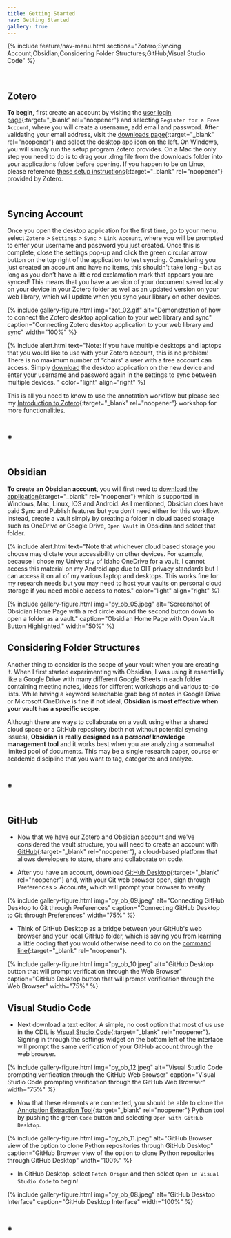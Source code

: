 ```yaml
---
title: Getting Started
nav: Getting Started
gallery: true
---
```

 
{% include feature/nav-menu.html sections="Zotero;Syncing Account;Obsidian;Considering Folder Structures;GitHub;Visual Studio Code" %}

<br>

## Zotero

**To begin**, first create an account by visiting the [user login page](https://www.zotero.org/user/login/){:target="_blank" rel="noopener"} and selecting `Register for a Free Account`, where you will create a username, add email and password. After validating your email address, visit the [downloads page](https://www.zotero.org/download/){:target="_blank" rel="noopener"} and select the desktop app icon on the left. On Windows, you will simply run the setup program Zotero provides. On a Mac the only step you need to do is to drag your .dmg file from the downloads folder into your applications folder before opening. If you happen to be on Linux, please reference [these setup instructions](https://www.zotero.org/support/installation){:target="_blank" rel="noopener"} provided by Zotero. 

<br>

## Syncing Account

Once you open the desktop application for the first time, go to your menu, select `Zotero` > `Settings` > `Sync` > `Link Account`, where you will be prompted to enter your username and password you just created. Once this is complete, close the settings pop-up and click the green circular arrow button on the top right of the application to test syncing. Considering you just created an account and have no items, this shouldn’t take long – but as long as you don’t have a little red exclamation mark that appears you are synced! This means that you have a version of your document saved locally on your device in your Zotero folder as well as an updated version on your web library, which will update when you sync your library on other devices.

{% include gallery-figure.html img="zot_02.gif" alt="Demonstration of how to connect the Zotero desktop application to your web library and sync" caption="Connecting Zotero desktop application to your web library and sync" width="100%" %}

{% include alert.html text="Note: If you have multiple desktops and laptops that you would like to use with your Zotero account, this is no problem! There is no maximum number of “chairs” a user with a free account can access. Simply [download](https://www.zotero.org/download/) the desktop application on the new device and enter your username and password again in the settings to sync between multiple devices. " color="light" align="right" %}

This is all you need to know to use the annotation workflow but please see my [Introduction to Zotero](https://aweymo-ui.github.io/zotero_intro/){:target="_blank" rel="noopener"} workshop for more functionalities.

<br>
<div class="symbol-container">
    <p class="symbol">&#10042;</p>
</div>
<br>

## Obsidian

**To create an Obsidian account**, you will first need to [download the application](https://obsidian.md/download){:target="_blank" rel="noopener"} which is supported in Windows, Mac, Linux, IOS and Android. As I mentioned, Obsidian does have paid Sync and Publish features but you don’t need either for this workflow.  Instead, create a vault simply by creating a folder in cloud based storage such as OneDrive or Google Drive, `Open Vault` in Obsidian and select that folder. 

{% include alert.html text="Note that whichever cloud based storage you choose may dictate your accessibility on other devices. For example, because I chose my University of Idaho OneDrive for a vault, I cannot access this material on my Android app due to OIT privacy standards but I can access it on all of my various laptop and desktops. This works fine for my research needs but you may need to host your vaults on personal cloud storage if you need mobile access to notes." color="light" align="right" %}


{% include gallery-figure.html img="py_ob_05.jpeg" alt="Screenshot of Obsidian Home Page with a red circle around the second button down to open a folder as a vault." caption="Obsidian Home Page with Open Vault Button Highlighted." width="50%" %}


## Considering Folder Structures

Another thing to consider is the scope of your vault when you are creating it. When I first started experimenting with Obsidian, I was using it essentially like a Google Drive with many different Google Sheets in each folder containing meeting notes, ideas for different workshops and various to-do lists. While having a keyword searchable grab bag of notes in Google Drive or Microsoft OneDrive is fine if not ideal, **Obsidian is most effective when your vault has a specific scope**.

Although there are ways to collaborate on a vault using either a shared cloud space or a GitHub repository (both not without potential syncing issues), **Obsidian is really designed as a _personal_ knowledge management tool** and it works best when you are analyzing a somewhat limited pool of documents. This may be a single research paper, course or academic discipline that you want to tag, categorize and analyze. 

<br>
<div class="symbol-container">
    <p class="symbol">&#10042;</p>
</div>
<br>

## GitHub

- Now that we have our Zotero and Obsidian account and we've considered the vault structure, you will need to create an account with [GitHub](https://github.com/join){:target="_blank" rel="noopener"}, a cloud-based platform that allows developers to store, share and collaborate on code. 

- After you have an account, download [GitHub Desktop](https://desktop.github.com/download/){:target="_blank" rel="noopener"} and, with your Git web browser open, sign through Preferences > Accounts, which will prompt your browser to verify. 

{% include gallery-figure.html img="py_ob_09.jpeg" alt="Connecting GitHub Desktop to Git through Preferences" caption="Connecting GitHub Desktop to Git through Preferences" width="75%" %}

- Think of GitHub Desktop as a bridge between your GitHub's web browser and your local GitHub folder, which is saving you from learning a little coding that you would otherwise need to do on the [command line](https://en.wikipedia.org/wiki/Command-line_interface){:target="_blank" rel="noopener"}.


{% include gallery-figure.html img="py_ob_10.jpeg" alt="GitHub Desktop button that will prompt verification through the Web Browser" caption="GitHub Desktop button that will prompt verification through the Web Browser" width="75%" %}

## Visual Studio Code

- Next download a text editor. A simple, no cost option that most of us use in the CDIL is [Visual Studio Code](https://code.visualstudio.com/download){:target="_blank" rel="noopener"}. Signing in through the settings widget on the bottom left of the interface will prompt the same verification of your GitHub account through the web browser. 

{% include gallery-figure.html img="py_ob_12.jpeg" alt="Visual Studio Code prompting verification through the GitHub Web Browser" caption="Visual Studio Code prompting verification through the GitHub Web Browser" width="75%" %}

- Now that these elements are connected, you should be able to clone the [Annotation Extraction Tool](https://github.com/Scholarly-Projects/annotation_extraction){:target="_blank" rel="noopener"} Python tool by pushing the green `Code` button and selecting `Open with GitHub Desktop`.

{% include gallery-figure.html img="py_ob_11.jpeg" alt="GitHub Browser view of the option to clone Python repositories through GitHub Desktop" caption="GitHub Browser view of the option to clone Python repositories through GitHub Desktop" width="100%" %}

- In GitHub Desktop, select `Fetch Origin` and then select `Open in Visual Studio Code` to begin! 

{% include gallery-figure.html img="py_ob_08.jpeg" alt="GitHub Desktop Interface" caption="GitHub Desktop Interface" width="100%" %}

<br>
<div class="symbol-container">
    <p class="symbol">&#10042;</p>
</div>
<br>
